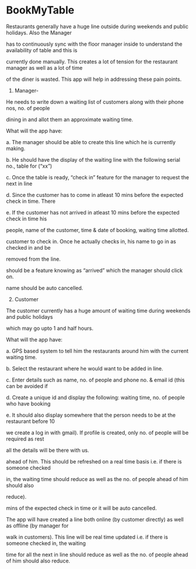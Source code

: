 # BookMyTable

Restaurants generally have a huge line outside during weekends and public holidays. Also the Manager 

has to continuously sync with the floor manager inside to understand the availability of table and this is 

currently done manually. This creates a lot of tension for the restaurant manager as well as a lot of time 

of the diner is wasted. This app will help in addressing these pain points. 

1. Manager- 

He needs to write down a waiting list of customers along with their phone nos, no. of people 

dining in and allot them an approximate waiting time.

What will the app have:

a. The manager should be able to create this line which he is currently making.

b. He should have the display of the waiting line with the following serial no., table for (“xx”) 

c. Once the table is ready, “check in” feature for the manager to request the next in line 

d. Since the customer has to come in atleast 10 mins before the expected check in time. There 

e. If the customer has not arrived in atleast 10 mins before the expected check in time his 

people, name of the customer, time & date of booking, waiting time allotted.

customer to check in. Once he actually checks in, his name to go in as checked in and be 

removed from the line.

should be a feature knowing as “arrived” which the manager should click on.

name should be auto cancelled.

2. Customer

The customer currently has a huge amount of waiting time during weekends and public holidays 

which may go upto 1 and half hours. 

What will the app have:

a. GPS based system to tell him the restaurants around him with the current waiting time.

b. Select the restaurant where he would want to be added in line.

c. Enter details such as name, no. of people and phone no. & email id (this can be avoided if 

d. Create a unique id and display the following: waiting time, no. of people who have booking 

e. It should also display somewhere that the person needs to be at the restaurant before 10 

we create a log in with gmail). If profile is created, only no. of people will be required as rest 

all the details will be there with us.

ahead of him. This should be refreshed on a real time basis i.e. if there is someone checked 

in, the waiting time should reduce as well as the no. of people ahead of him should also 

reduce).

mins of the expected check in time or it will be auto cancelled.

The app will have created a line both online (by customer directly) as well as offline (by manager for 

walk in customers). This line will be real time updated i.e. if there is someone checked in, the waiting 

time for all the next in line should reduce as well as the no. of people ahead of him should also reduce.
